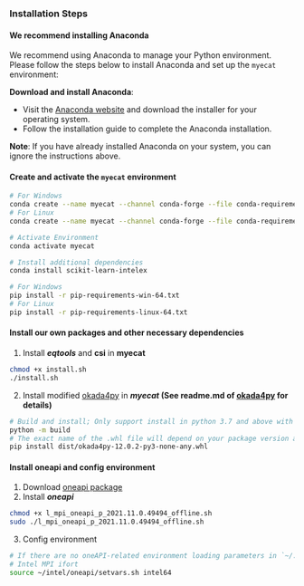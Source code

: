 ### Installation Steps

#### We recommend installing Anaconda

We recommend using Anaconda to manage your Python environment. Please follow the steps below to install Anaconda and set up the `myecat` environment:

**Download and install Anaconda**:

- Visit the [Anaconda website](https://www.anaconda.com/products/distribution) and download the installer for your operating system.
- Follow the installation guide to complete the Anaconda installation.

**Note**: If you have already installed Anaconda on your system, you can ignore the instructions above.

#### Create and activate the `myecat` environment

```bash
# For Windows
conda create --name myecat --channel conda-forge --file conda-requirements-win-64.txt
# For Linux
conda create --name myecat --channel conda-forge --file conda-requirements-linux-64.txt

# Activate Environment
conda activate myecat

# Install additional dependencies
conda install scikit-learn-intelex

# For Windows
pip install -r pip-requirements-win-64.txt
# For Linux
pip install -r pip-requirements-linux-64.txt
```

#### Install our own packages and other necessary dependencies

1. Install ***eqtools*** and **csi** in **myecat**

```bash
chmod +x install.sh
./install.sh
```

2. Install modified [okada4py](https://github.com/kefuhe/okada4py) in ***myecat* (See readme.md of [okada4py](https://github.com/kefuhe/okada4py) for details)**

```bash
# Build and install; Only support install in python 3.7 and above with this way
python -m build
# The exact name of the .whl file will depend on your package version and Python version
pip install dist/okada4py-12.0.2-py3-none-any.whl
```

#### Install oneapi and config environment

1. Download [oneapi package](https://www.intel.com/content/www/us/en/developer/tools/oneapi/mpi-library-download.html?operatingsystem=linux&mpi-linux=offline)
2. Install ***oneapi***

```bash
chmod +x l_mpi_oneapi_p_2021.11.0.49494_offline.sh
sudo ./l_mpi_oneapi_p_2021.11.0.49494_offline.sh
```

3. Config environment

```bash
# If there are no oneAPI-related environment loading parameters in `~/.bashrc`, please add them manually.
# Intel MPI ifort
source ~/intel/oneapi/setvars.sh intel64
```
